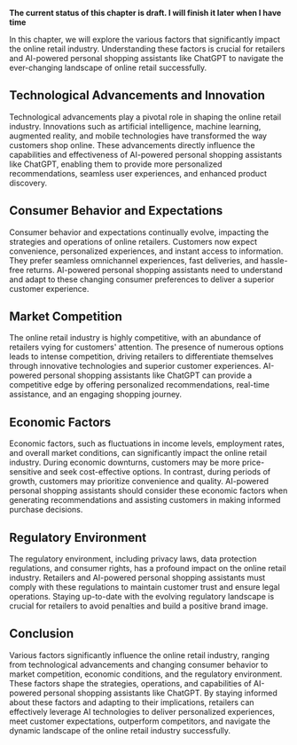 **The current status of this chapter is draft. I will finish it later when I have time**

In this chapter, we will explore the various factors that significantly impact the online retail industry. Understanding these factors is crucial for retailers and AI-powered personal shopping assistants like ChatGPT to navigate the ever-changing landscape of online retail successfully.

Technological Advancements and Innovation
-----------------------------------------

Technological advancements play a pivotal role in shaping the online retail industry. Innovations such as artificial intelligence, machine learning, augmented reality, and mobile technologies have transformed the way customers shop online. These advancements directly influence the capabilities and effectiveness of AI-powered personal shopping assistants like ChatGPT, enabling them to provide more personalized recommendations, seamless user experiences, and enhanced product discovery.

Consumer Behavior and Expectations
----------------------------------

Consumer behavior and expectations continually evolve, impacting the strategies and operations of online retailers. Customers now expect convenience, personalized experiences, and instant access to information. They prefer seamless omnichannel experiences, fast deliveries, and hassle-free returns. AI-powered personal shopping assistants need to understand and adapt to these changing consumer preferences to deliver a superior customer experience.

Market Competition
------------------

The online retail industry is highly competitive, with an abundance of retailers vying for customers' attention. The presence of numerous options leads to intense competition, driving retailers to differentiate themselves through innovative technologies and superior customer experiences. AI-powered personal shopping assistants like ChatGPT can provide a competitive edge by offering personalized recommendations, real-time assistance, and an engaging shopping journey.

Economic Factors
----------------

Economic factors, such as fluctuations in income levels, employment rates, and overall market conditions, can significantly impact the online retail industry. During economic downturns, customers may be more price-sensitive and seek cost-effective options. In contrast, during periods of growth, customers may prioritize convenience and quality. AI-powered personal shopping assistants should consider these economic factors when generating recommendations and assisting customers in making informed purchase decisions.

Regulatory Environment
----------------------

The regulatory environment, including privacy laws, data protection regulations, and consumer rights, has a profound impact on the online retail industry. Retailers and AI-powered personal shopping assistants must comply with these regulations to maintain customer trust and ensure legal operations. Staying up-to-date with the evolving regulatory landscape is crucial for retailers to avoid penalties and build a positive brand image.

Conclusion
----------

Various factors significantly influence the online retail industry, ranging from technological advancements and changing consumer behavior to market competition, economic conditions, and the regulatory environment. These factors shape the strategies, operations, and capabilities of AI-powered personal shopping assistants like ChatGPT. By staying informed about these factors and adapting to their implications, retailers can effectively leverage AI technologies to deliver personalized experiences, meet customer expectations, outperform competitors, and navigate the dynamic landscape of the online retail industry successfully.
